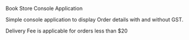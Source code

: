 Book Store Console Application

Simple console application to display Order details with and without GST.

Delivery Fee is applicable for orders less than $20
